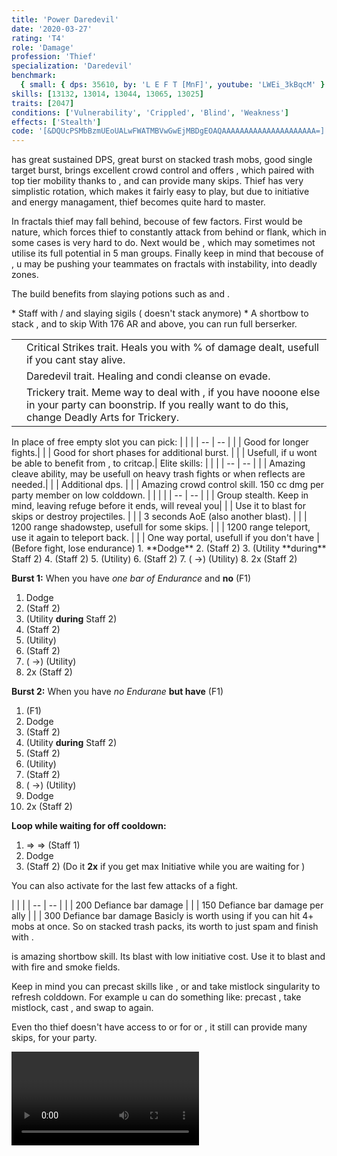 ```yaml
---
title: 'Power Daredevil'
date: '2020-03-27'
rating: 'T4'
role: 'Damage'
profession: 'Thief'
specialization: 'Daredevil'
benchmark:
  { small: { dps: 35610, by: 'L E F T [MnF]', youtube: 'LWEi_3kBqcM' } }
skills: [13132, 13014, 13044, 13065, 13025]
traits: [2047]
conditions: ['Vulnerability', 'Crippled', 'Blind', 'Weakness']
effects: ['Stealth']
code: '[&DQUcPSMbBzmUEoUALwFWATMBVwGwEjMBDgEOAQAAAAAAAAAAAAAAAAAAAAA=]'
---
```



<Tabs>
<Tab title="Build">
<Specialization name="Daredevil" text="Power Daredevil"/> has great sustained DPS,  great burst on stacked trash mobs, good  single target burst, brings excellent crowd control and offers  <Effect name="stealth"/>, which paired with top tier mobility thanks to <Skill id="13025"/>, <Skill id="13002"/> and <Skill id="13064"/>  can provide many skips. Thief has very simplistic rotation, which makes it fairly easy to play, but due to initiative and energy managament, thief becomes quite hard to master.

In fractals thief may fall behind, becouse of few factors. First would be <Trait id="1268"/> nature, which forces thief to  constantly attack from behind or flank, which in some cases is very hard to do. Next would be <Trait id="1257"/>, which may sometimes not utilise its full potential in 5 man groups. Finally keep in mind that becouse of <Trait id="2047"/>, u may be pushing your teammates on fractals with <Instability name="Social awkwardness"/> instability, into deadly zones.



The build benefits from slaying potions such as <Item id="50082"/> and <Item name="Impact" type="Sigil"/>.
<Divider text="Equipment"/>
<Tabs>
<Tab title = "162 AGONY RESISTANCE">
<Grid>
<GridItem sm="4">
<Armor weight="Medium" helmId="48087" helmRuneId="24836" helmRuneCount="6" helmAffix="Berserker" helmRune="Scholar" shouldersId="48089" shouldersRuneId="24836" shouldersRuneCount="6" shouldersAffix="Berserker" shouldersRune="Scholar" coatId="48085" coatRuneId="24836" coatRuneCount="6" coatAffix="Berserker" coatRune="Scholar" glovesId="48086" glovesRuneId="24836" glovesRuneCount="6" glovesAffix="Berserker" glovesRune="Scholar" leggingsId="48088" leggingsRuneId="24836" leggingsRuneCount="6" leggingsAffix="Berserker" leggingsRune="Scholar" bootsId="48084" bootsRuneId="24836" bootsRuneCount="6" bootsAffix="Berserker" bootsRune="Scholar"/>
</GridItem>

<GridItem sm="4">
<Weapons weapon1MainId="46773" weapon1MainSigil1Id="24615" weapon1MainSigil2Id="24868" weapon1MainType="Staff" weapon1MainAffix="Berserker" weapon1MainSigil1="Force" weapon1MainSigil2="Impact"/>

<Card title="Alternative weapons">
* Staff with <Item id="36053" disableText/> / <Item id="24615" disableText/> and slaying sigils  
  (<Item id="36054"/> doesn't stack anymore)
* A shortbow to stack <Boon name="might"/>, <Effect name="Stealth"/> and to skip
</Card>
</GridItem>

<GridItem sm="4">
<BackAndTrinkets backItemId="79830" backItemAffix="Assasin" accessory1Id="39233" accessory1Affix="Berserker" accessory2Id="39232" accessory2Affix="Berserker" amuletId="39273" amuletAffix="Berserker" ring1Id="75669" ring1Affix="Berserker" ring2Id="76024" ring2Affix="Berserker"/>

<Consumables foodId="41569" utilityId="67530" infusionId="37131"/>
</GridItem>
</Grid>
With 176 AR and above, you can run full berserker.
</Tab>
</Tabs>


<Divider text="Build"/>

<Grid>
<GridItem sm="7">
<Traits traits1="Deadly Arts" traits1Selected="Dagger Training, Revealed Training, Executioner" traits2="Critical Strikes" traits2Selected="Twin Fangs, Practiced Tolerance, No Quarter" traits3="Daredevil" traits3Selected="Marauders Resilience, Havoc Specialist, Bounding Dodger"/>

<Card title="Alternative trais">

| | |
| -- | -- |
| <Trait id="1702" size="big" disableText/> | Critical Strikes trait. Heals you with % of damage dealt, usefull if you cant stay alive.|
| <Trait id="2023" size="big" disableText/> | Daredevil trait. Healing and condi cleanse on evade.  |
| <Trait id="1277" size="big" disableText/> | Trickery trait. Meme way to deal with <Instability name="No Pain No Gain "/>, if you have nooone else in your party can boonstrip. If you really want to do this, change Deadly Arts for Trickery. |





</Card>

</GridItem>

<GridItem sm="5">
<Skills healId="30400" utility1Id="null" utility2Id="30868" utility3Id="13046" eliteId="null"/>
<Card title="Alternative skills">
In place of free empty slot you can pick:
| | |
| -- | -- |
| <Skill id="13037" size="big" disableText/> | Good for longer fights.|
| <Skill id="13057" size="big" disableText/> | Good for short phases for additional burst. |
| <Skill id="13062" size="big" disableText/> | Usefull, if u wont be able to benefit from <Trait id="1268"/>, to critcap.|
Elite skills:
| | |
| -- | -- |
| <Skill id="13085" size="big" disableText/> | Amazing cleave ability, may be usefull on heavy trash fights or when reflects are needed.|
| <Skill id="13082" size="big" disableText/> | Additional dps.  |
| <Skill id="13132" size="big" disableText/> | Amazing crowd control skill. 150 cc dmg per party member on low colddown. |


</Card>

<Card title="Skips">
| | |
| -- | -- |
| <Skill id="13117" size="big" disableText/> | Group stealth. Keep in mind, leaving refuge before it ends, will reveal you|
| <Skill id="13065" size="big" disableText/> | Use it to blast <Effect name="stealth"/> for skips or destroy projectiles. |
| <Skill id="13044" size="big" disableText/> | 3 seconds AoE <Effect name="stealth"/> (also another blast). |
| <Skill id="13064" size="big" disableText/> | 1200 range shadowstep, usefull for some skips. |
| <Skill id="13002" size="big" disableText/> | 1200 range teleport, use it again to teleport back. |
| <Skill id="13038" size="big" disableText/> | One way portal, usefull if you don't have <Item id="78978"/>|

</Card>

</GridItem>
</Grid>
</Tab>
<Tab title="Guide">
<Divider text="Details"/>

<Grid>
<GridItem sm="7">
<Card title="Rotation">
(Before fight, lose endurance)
1. **Dodge** 
2. <Skill id="29911"/> (Staff 2)
3. <Skill id="13046"/> (Utility **during** Staff 2)
4. <Skill id="29911"/> (Staff 2)
5. <Skill id="30868"/> (Utility)
6. <Skill id="29911"/> (Staff 2)
7. (<Skill id="30868"/> ->) <Skill id="30693"/> (Utility)
8. <Skill id="29911"/> 2x (Staff 2)

**Burst 1:** When you have _one bar of Endurance_ and **no** <Skill id="55031"/> (F1)

1. Dodge
2. <Skill id="29911"/> (Staff 2)
3. <Skill id="13046"/> (Utility **during** Staff 2)
4. <Skill id="29911"/> (Staff 2)
5. <Skill id="30868"/> (Utility)
6. <Skill id="29911"/> (Staff 2)
7. (<Skill id="30868"/> ->) <Skill id="30693"/> (Utility)
8. <Skill id="29911"/> 2x (Staff 2)

**Burst 2:** When you have _no Endurane_ **but have** <Skill id="55031"/> (F1)

1. <Skill id="55031"/> (F1)
2. Dodge
3. <Skill id="29911"/> (Staff 2)
4. <Skill id="13046"/> (Utility **during** Staff 2)
5. <Skill id="29911"/> (Staff 2)
6. <Skill id="30868"/> (Utility)
7. <Skill id="29911"/> (Staff 2)
8. (<Skill id="30868"/> ->) <Skill id="30693"/> (Utility)
9. Dodge
10. <Skill id="29911"/> 2x (Staff 2)

**Loop while waiting for <Skill id="13046"/> off cooldown:**

1. <Skill id="30614"/> => <Skill id="30135" disableText/> => <Skill id="30434" disableText/> (Staff 1)
2. Dodge
3. <Skill id="29911"/> (Staff 2) (Do it **2x** if you get max Initiative while you are waiting for <Skill id="13046"/>)

You can also activate <Skill id="13046"/> for the last few attacks of a fight.
</Card>
</GridItem>

<GridItem sm="5">
<Card title="CC skills">
| | |
| -- | -- |
| <Skill id="30693"/> | 200 Defiance bar damage |
| <Skill id="13132"/> | 150 Defiance bar damage per ally |
| <Skill id= "13057"/> | 300 Defiance bar damage
</Card>
<Card title="Tips">
Basicly <Skill id="30597"/> is worth using if you can hit 4+ mobs at once. So on stacked trash packs, its worth to just spam <Skill id="30597"/> and finish with <Skill id="13085"/>.

<Skill id="13041"/> is amazing shortbow skill. Its blast with low initiative cost. Use it to blast <Boon name="Might"/> and   <Effect name="Stealth"/> with fire and smoke fields. 

Keep in mind you can precast skills like <Skill id="13037"/>, <Skill id="13082"/> or <Skill id="13132"/> and take mistlock singularity to refresh colddown. For example u can do something like: precast <Skill id="13082"/>, take mistlock, cast <Skill id="13132"/>, and swap to <Skill id="13082"/> again.

Even tho thief doesn't have access to  <Boon name="Superspeed"/> or <Boon name="Quickness"/> for  <Item id="85244"/> or <Item id="49940"/>, it still can provide many skips, for your party.

<Video title="Thief Skips" youtube="Alpgs_GaZV0" >


</Card>
</GridItem>



</Grid>
</Tab>
</Tabs>
